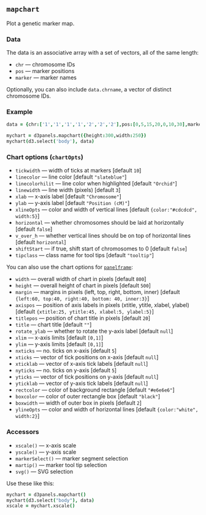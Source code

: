 ## `mapchart`

Plot a genetic marker map.

### Data

The data is an associative array with a set of vectors, all of the same length:
- `chr` &mdash; chromosome IDs
- `pos` &mdash; marker positions
- `marker` &mdash; marker names

Optionally, you can also include `data.chrname`, a vector of distinct
chromosome IDs.

### Example

```coffeescript
data = {chr:['1','1','1','1','2','2','2'],pos:[0,5,15,20,0,10,30],marker:['m1','m2','m3','m4','m5','m6','m7']}

mychart = d3panels.mapchart({height:300,width:250})
mychart(d3.select('body'), data)
```

### Chart options (`chartOpts`)

- `tickwidth` &mdash; width of ticks at markers \[default `10`\]
- `linecolor` &mdash; line color \[default `"slateblue"`\]
- `linecolorhilit` &mdash; line color when highlighted \[default `"Orchid"`\]
- `linewidth` &mdash; line width (pixels) \[default `3`\]
- `xlab` &mdash; x-axis label \[default `"Chromosome"`\]
- `ylab` &mdash; y-axis label \[default `"Position (cM)"`\]
- `xlineOpts` &mdash; color and width of vertical lines \[default `{color:"#cdcdcd", width:5}`\]
- `horizontal` &mdash; whether chromosomes should be laid at horizontally \[default `false`\]
- `v_over_h` &mdash; whether vertical lines should be on top of horizontal lines \[default `horizontal`\]
- `shiftStart` &mdash; if true, shift start of chromosomes to 0 \[default `false`\]
- `tipclass` &mdash; class name for tool tips \[default `"tooltip"`\]

You can also use the chart options for [`panelframe`](panelframe.md):

- `width` &mdash; overall width of chart in pixels \[default `800`\]
- `height` &mdash; overall height of chart in pixels \[default `500`\]
- `margin` &mdash; margins in pixels (left, top, right, bottom, inner) \[default `{left:60, top:40, right:40, bottom: 40, inner:3}`\]
- `axispos` &mdash; position of axis labels in pixels (xtitle, ytitle, xlabel, ylabel) \[default `{xtitle:25, ytitle:45, xlabel:5, ylabel:5}`\]
- `titlepos` &mdash; position of chart title in pixels \[default `20`\]
- `title` &mdash; chart title \[default `""`\]
- `rotate_ylab` &mdash; whether to rotate the y-axis label \[default `null`\]
- `xlim` &mdash; x-axis limits \[default `[0,1]`\]
- `ylim` &mdash; y-axis limits \[default `[0,1]`\]
- `nxticks` &mdash; no. ticks on x-axis \[default `5`\]
- `xticks` &mdash; vector of tick positions on x-axis \[default `null`\]
- `xticklab` &mdash; vector of x-axis tick labels \[default `null`\]
- `nyticks` &mdash; no. ticks on y-axis \[default `5`\]
- `yticks` &mdash; vector of tick positions on y-axis \[default `null`\]
- `yticklab` &mdash; vector of y-axis tick labels \[default `null`\]
- `rectcolor` &mdash; color of background rectangle \[default `"#e6e6e6"`\]
- `boxcolor` &mdash; color of outer rectangle box \[default `"black"`\]
- `boxwidth` &mdash; width of outer box in pixels \[default `2`\]
- `ylineOpts` &mdash; color and width of horizontal lines \[default `{color:"white", width:2}`\]



### Accessors

- `xscale()` &mdash; x-axis scale
- `yscale()` &mdash; y-axis scale
- `markerSelect()` &mdash; marker segment selection
- `martip()` &mdash; marker tool tip selection
- `svg()` &mdash; SVG selection

Use these like this:

```coffeescript
mychart = d3panels.mapchart()
mychart(d3.select("body"), data)
xscale = mychart.xscale()
```


